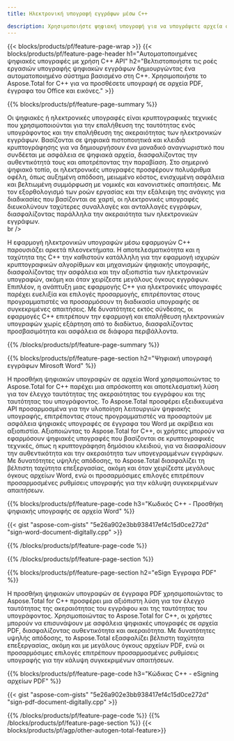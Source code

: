 ```yaml
---
title: Ηλεκτρονική υπογραφή εγγράφων μέσω C++ 

description: Χρησιμοποιήστε ψηφιακή υπογραφή για να υπογράψετε αρχεία όπως το Microsoft Word, το Excel, το PowerPoint, το PDF και οι Εικόνες μέσω της εφαρμογής σας C++. Προσθήκη ηλεκτρονικής υπογραφής μέσω της εφαρμογής.
---
```


{{< blocks/products/pf/feature-page-wrap >}}
{{< blocks/products/pf/feature-page-header h1="Αυτοματοποιημένες ψηφιακές υπογραφές με χρήση C++ API" h2="Βελτιστοποιήστε τις ροές εργασιών υπογραφής ψηφιακών εγγράφων δημιουργώντας ένα αυτοματοποιημένο σύστημα βασισμένο στη C++. Χρησιμοποιήστε το Aspose.Total for C++ για να προσθέσετε υπογραφή σε αρχεία PDF, έγγραφα του Office και εικόνες." >}}

{{% blocks/products/pf/feature-page-summary %}}

Οι ψηφιακές ή ηλεκτρονικές υπογραφές είναι κρυπτογραφικές τεχνικές που χρησιμοποιούνται για την επαλήθευση της ταυτότητας ενός υπογράφοντος και την επαλήθευση της ακεραιότητας των ηλεκτρονικών εγγράφων. Βασίζονται σε ψηφιακά πιστοποιητικά και κλειδιά κρυπτογράφησης για να δημιουργήσουν ένα μοναδικό αναγνωριστικό που συνδέεται με ασφάλεια σε ψηφιακά αρχεία, διασφαλίζοντας την αυθεντικότητά τους και αποτρέποντας την παραβίαση. Στο σημερινό ψηφιακό τοπίο, οι ηλεκτρονικές υπογραφές προσφέρουν πολυάριθμα οφέλη, όπως αυξημένη απόδοση, μειωμένο κόστος, ενισχυμένη ασφάλεια και βελτιωμένη συμμόρφωση με νομικές και κανονιστικές απαιτήσεις. Με τον εξορθολογισμό των ροών εργασίας και την εξάλειψη της ανάγκης για διαδικασίες που βασίζονται σε χαρτί, οι ηλεκτρονικές υπογραφές διευκολύνουν ταχύτερες συναλλαγές και ανταλλαγές εγγράφων, διασφαλίζοντας παράλληλα την ακεραιότητα των ηλεκτρονικών εγγράφων. <br /> br />

Η εφαρμογή ηλεκτρονικών υπογραφών μέσω εφαρμογών C++ παρουσιάζει αρκετά πλεονεκτήματα. Η αποτελεσματικότητα και η ταχύτητα της C++ την καθιστούν κατάλληλη για την εφαρμογή ισχυρών κρυπτογραφικών αλγορίθμων και μηχανισμών ψηφιακής υπογραφής, διασφαλίζοντας την ασφάλεια και την αξιοπιστία των ηλεκτρονικών υπογραφών, ακόμη και όταν χειρίζεστε μεγάλους όγκους εγγράφων. Επιπλέον, η ανάπτυξη μιας εφαρμογής C++ για ηλεκτρονικές υπογραφές παρέχει ευελιξία και επιλογές προσαρμογής, επιτρέποντας στους προγραμματιστές να προσαρμόσουν τη διαδικασία υπογραφής σε συγκεκριμένες απαιτήσεις. Με δυνατότητες εκτός σύνδεσης, οι εφαρμογές C++ επιτρέπουν την εφαρμογή και επαλήθευση ηλεκτρονικών υπογραφών χωρίς εξάρτηση από το διαδίκτυο, διασφαλίζοντας προσβασιμότητα και ασφάλεια σε διάφορα περιβάλλοντα. 

{{% /blocks/products/pf/feature-page-summary  %}}

{{% blocks/products/pf/feature-page-section  h2="Ψηφιακή υπογραφή εγγράφων Mirosoft Word" %}}

Η προσθήκη ψηφιακών υπογραφών σε αρχεία Word χρησιμοποιώντας το Aspose.Total for C++ παρέχει μια απρόσκοπτη και αποτελεσματική λύση για τον έλεγχο ταυτότητας της ακεραιότητας του εγγράφου και της ταυτότητας του υπογράφοντος. Το Aspose.Total προσφέρει εξειδικευμένα API προσαρμοσμένα για την υλοποίηση λειτουργιών ψηφιακής υπογραφής, επιτρέποντας στους προγραμματιστές να προσαρτούν με ασφάλεια ψηφιακές υπογραφές σε έγγραφα του Word με ακρίβεια και αξιοπιστία. Αξιοποιώντας το Aspose.Total for C++, οι χρήστες μπορούν να εφαρμόσουν ψηφιακές υπογραφές που βασίζονται σε κρυπτογραφικές τεχνικές, όπως η κρυπτογράφηση δημόσιου κλειδιού, για να διασφαλίσουν την αυθεντικότητα και την ακεραιότητα των υπογεγραμμένων εγγράφων. Με δυνατότητες υψηλής απόδοσης, το Aspose.Total διασφαλίζει τη βέλτιστη ταχύτητα επεξεργασίας, ακόμη και όταν χειρίζεστε μεγάλους όγκους αρχείων Word, ενώ οι προσαρμόσιμες επιλογές επιτρέπουν προσαρμοσμένες ρυθμίσεις υπογραφής για την κάλυψη συγκεκριμένων απαιτήσεων. 

{{% blocks/products/pf/feature-page-code h3="Κωδικός C++ - Προσθήκη ψηφιακής υπογραφής σε αρχεία Word" %}}

{{< gist "aspose-com-gists" "5e26a902e3bb938417ef4c15d0ce272d" "sign-word-document-digitally.cpp" >}}

{{% /blocks/products/pf/feature-page-code  %}}

{{% /blocks/products/pf/feature-page-section %}}

{{% blocks/products/pf/feature-page-section  h2="eSign Έγγραφα PDF" %}}

Η προσθήκη ψηφιακών υπογραφών σε έγγραφα PDF χρησιμοποιώντας το Aspose.Total for C++ προσφέρει μια αξιόπιστη λύση για τον έλεγχο ταυτότητας της ακεραιότητας του εγγράφου και της ταυτότητας του υπογράφοντος.  Χρησιμοποιώντας το Aspose.Total for C++, οι χρήστες μπορούν να επισυνάψουν με ασφάλεια ψηφιακές υπογραφές σε αρχεία PDF, διασφαλίζοντας αυθεντικότητα και ακεραιότητα. Με δυνατότητες υψηλής απόδοσης, το Aspose.Total εξασφαλίζει βέλτιστη ταχύτητα επεξεργασίας, ακόμη και με μεγάλους όγκους αρχείων PDF, ενώ οι προσαρμόσιμες επιλογές επιτρέπουν προσαρμοσμένες ρυθμίσεις υπογραφής για την κάλυψη συγκεκριμένων απαιτήσεων.

{{% blocks/products/pf/feature-page-code h3="Κώδικας C++ - eSigning αρχείων PDF" %}}

{{< gist "aspose-com-gists" "5e26a902e3bb938417ef4c15d0ce272d" "sign-pdf-document-digitally.cpp" >}}

{{% /blocks/products/pf/feature-page-code  %}}
{{% /blocks/products/pf/feature-page-section %}}
{{< blocks/products/pf/agp/other-autogen-total-feature>}}